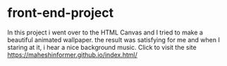 # front-end-project
In this project i went over to the HTML Canvas 
and I tried to make a beautiful animated wallpaper.
the result was satisfying for me and when I staring at it,
i hear a nice background music.
Click to visit the site https://maheshinformer.github.io/index.html/
